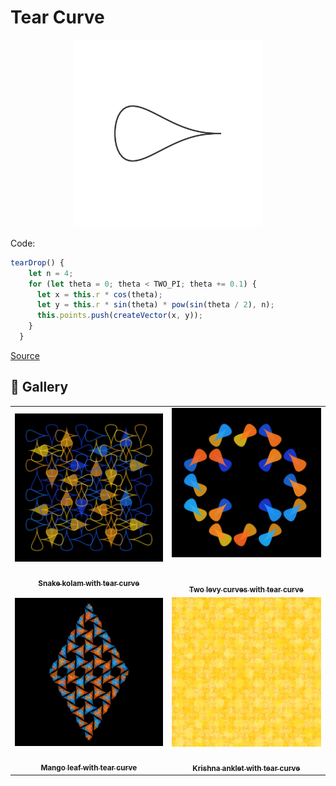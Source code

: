 # Tear Curve

<p align="center"><img src="../assets/shape_images/tear.jpg" alt="tear" width="300px"></p>

Code:

```JavaScript
tearDrop() {
    let n = 4;
    for (let theta = 0; theta < TWO_PI; theta += 0.1) {
      let x = this.r * cos(theta);
      let y = this.r * sin(theta) * pow(sin(theta / 2), n);
      this.points.push(createVector(x, y));
    }
  }
```

[Source]()

## 🌄 Gallery

<!-- IMAGE-LIST:START - Do not remove or modify this section -->
<!-- prettier-ignore-start -->
<!-- markdownlint-disable -->
<table>
  <tbody>
   <tr>
     <td align="center"><a href=""> <img class="img" src="../assets/snake-kolam-tear.jpg" alt="Snake kolam with tear curve" style="vertical-align:top;" width="500" /><br /><sub><b><br/>Snake kolam with tear curve</b></sub></a></td>
     <td align="center"><a href=""> <img class="img" src="../assets/two-levy-tear.jpg" alt="Two levy curves with tear curve" style=" display: block;
    margin-left: auto;
    margin-right: auto;" width="500" /><br /><sub><b><br/>Two levy curves with tear curve</b></sub></a></td>
    </tr>
    <tr>
     <td align="center"><a href=""> <img class="img" src="../assets/mango-leaf-tear.jpg" alt="Mango leaf with tear curve" style="vertical-align:top;" width="500" /><br /><sub><b><br/>Mango leaf with tear curve</b></sub></a></td>
    <td align="center"><a href=""> <img class="img" src="../assets/krishna-anklet-tear2.jpg" alt="Krishna anklet with tear curve" style="vertical-align:top;" width="500" /><br /><sub><b><br/>Krishna anklet with tear curve</b></sub></a></td>
 </tbody>
</table>

<!-- markdownlint-restore -->
<!-- prettier-ignore-end -->

<!-- IMAGE-LIST:END -->
